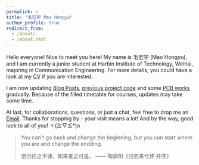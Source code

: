 ```yaml
---
permalink: /
title: "毛宏宇 Mao Hongyu"
author_profile: true
redirect_from: 
  - /about/
  - /about.html
---
```


Hello everyone! Nice to meet you here! My name is 毛宏宇 (Mao Hongyu), and I am currently a junior student at Harbin Institute of Technology, Weihai, majoring in Communication Engineering. For more details, you could have a look at my [CV](/cv/) if you are interested.

I am now updating [Blog Posts](/year-archive/), [previous project code](https://github.com/maohy0) and some [PCB works](https://oshwhub.com/hssmy_3747) gradually. Because of the filled timetable for courses, updates may take some time.

At last, for collaborations, questions, or just a chat, feel free to drop me an [Email](mailto:m3747hongyu@outlook.com). Thanks for stopping by - your visit means a lot! And by the way, good luck to all of you! ヾ(≧▽≦*)o


> You can't go back and change the beginning, but you can start where you are and change the endding.
>
> 悟已往之不谏，知来者之可追。  —— 陶渊明《归去来兮辞·并序》